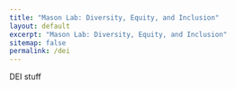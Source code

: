 ```yaml
---
title: "Mason Lab: Diversity, Equity, and Inclusion"
layout: default
excerpt: "Mason Lab: Diversity, Equity, and Inclusion"
sitemap: false
permalink: /dei
---
```


DEI stuff